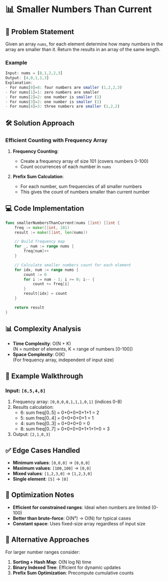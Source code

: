 # 📊 Smaller Numbers Than Current

## 📝 Problem Statement
Given an array `nums`, for each element determine how many numbers in the array are smaller than it. Return the results in an array of the same length.

### Example
```javascript
Input: nums = [8,1,2,2,3]
Output: [4,0,1,1,3]
Explanation: 
- For nums[0]=8: four numbers are smaller (1,2,2,3)
- For nums[1]=1: zero numbers are smaller
- For nums[2]=2: one number is smaller (1)
- For nums[3]=2: one number is smaller (1) 
- For nums[4]=3: three numbers are smaller (1,2,2)
```

## 🛠 Solution Approach

### Efficient Counting with Frequency Array
1. **Frequency Counting**:
   - Create a frequency array of size 101 (covers numbers 0-100)
   - Count occurrences of each number in `nums`

2. **Prefix Sum Calculation**:
   - For each number, sum frequencies of all smaller numbers
   - This gives the count of numbers smaller than current number

## 💻 Code Implementation

```go
func smallerNumbersThanCurrent(nums []int) []int {
    freq := make([]int, 101)
    result := make([]int, len(nums))

    // Build frequency map
    for _, num := range nums {
        freq[num]++
    }

    // Calculate smaller numbers count for each element
    for idx, num := range nums {
        count := 0
        for i := num - 1; i >= 0; i-- {
            count += freq[i]
        }
        result[idx] = count
    }

    return result
}
```

## 📊 Complexity Analysis

- **Time Complexity**: O(N + K)  
  (N = number of elements, K = range of numbers [0-100])
- **Space Complexity**: O(K)  
  (For frequency array, independent of input size)

## 🏁 Example Walkthrough

### Input: `[6,5,4,8]`
1. Frequency array: `[0,0,0,0,1,1,1,0,1]` (indices 0-8)
2. Results calculation:
   - 6: sum freq[0..5] = 0+0+0+0+1+1 = 2
   - 5: sum freq[0..4] = 0+0+0+0+1 = 1
   - 4: sum freq[0..3] = 0+0+0+0 = 0
   - 8: sum freq[0..7] = 0+0+0+0+1+1+1+0 = 3
3. Output: `[2,1,0,3]`

## ✅ Edge Cases Handled

- **Minimum values**: `[0,0,0]` → `[0,0,0]`
- **Maximum values**: `[100,100]` → `[0,0]`
- **Mixed values**: `[1,2,3,0]` → `[1,2,3,0]`
- **Single element**: `[5]` → `[0]`

## 🎯 Optimization Notes

- **Efficient for constrained ranges**: Ideal when numbers are limited (0-100)
- **Better than brute-force**: O(N²) → O(N) for typical cases
- **Constant space**: Uses fixed-size array regardless of input size

## 🚀 Alternative Approaches

For larger number ranges consider:
1. **Sorting + Hash Map**: O(N log N) time
2. **Binary Indexed Tree**: Efficient for dynamic updates
3. **Prefix Sum Optimization**: Precompute cumulative counts
